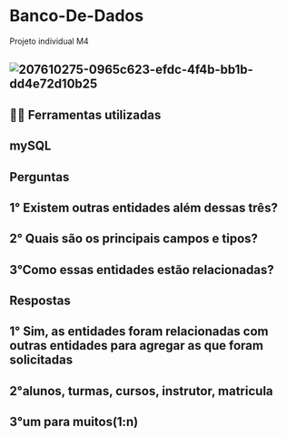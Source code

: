 # Banco-De-Dados
Projeto individual M4

![207610275-0965c623-efdc-4f4b-bb1b-dd4e72d10b25](https://user-images.githubusercontent.com/112560788/207611804-33278f9e-2df2-4a06-a607-486184de3431.png)
----------------------------------------------------------------------------------------------------------------------------------------------
✍🏻 
Ferramentas utilizadas
----------------------------------------------------------------------------------------------------------------------------------------------
mySQL
----------------------------------------------------------------------------------------------------------------------------------------------
Perguntas
----------------------------------------------------------------------------------------------------------------------------------------------
1° Existem outras entidades além dessas três?
----------------------------------------------------------------------------------------------------------------------------------------------
2° Quais são os principais campos e tipos?
----------------------------------------------------------------------------------------------------------------------------------------------
3°Como essas entidades estão relacionadas?
----------------------------------------------------------------------------------------------------------------------------------------------
Respostas
----------------------------------------------------------------------------------------------------------------------------------------------
1° Sim, as entidades foram relacionadas com outras entidades para agregar as que foram solicitadas
--------------------------------------------------------------------------------------------------------------------------------------------------------------------------------------------------------------------------------------------------------------------------------------------
2°alunos, turmas, cursos, instrutor, matricula 
----------------------------------------------------------------------------------------------------------------------------------------------
3°um para muitos(1:n)
----------------------------------------------------------------------------------------------------------------------------------------------

